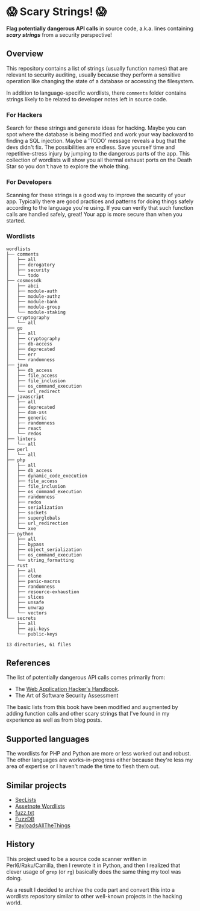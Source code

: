 # :scream: Scary Strings! :scream:

**Flag potentially dangerous API calls** in source code, a.k.a. lines containing **_scary strings_** from a security perspective!

## Overview
This repository contains a list of strings (usually function names) that are relevant to security auditing, usually because
they perform a sensitive operation like changing the state of a database or accessing the filesystem.

In addition to language-specific wordlists, there `comments` folder contains strings likely to be related to
developer notes left in source code.

### For Hackers
Search for these strings and generate ideas for hacking. Maybe you can spot where the database is being modified and work
your way backward to finding a SQL injection. Maybe a 'TODO' message reveals a bug that the devs didn't fix. The possibilities
are endless. Save yourself time and repetitive-stress injury by jumping to the dangerous parts of the app. This collection
of wordlists will show you all thermal exhaust ports on the Death Star so you don't have to explore the whole thing.

### For Developers
Scanning for these strings is a good way to improve the security of your app. Typically there are good practices and patterns
for doing things safely according to the language you're using. If you can verify that such function calls are handled safely, 
great! Your app is more secure than when you started.

### Wordlists

<!-- To update:
:r!tree wordlists
-->
```
wordlists
├── comments
│   ├── all
│   ├── derogatory
│   ├── security
│   └── todo
├── cosmossdk
│   ├── abci
│   ├── module-auth
│   ├── module-authz
│   ├── module-bank
│   ├── module-group
│   └── module-staking
├── cryptography
│   └── all
├── go
│   ├── all
│   ├── cryptography
│   ├── db-access
│   ├── deprecated
│   ├── err
│   └── randomness
├── java
│   ├── db_access
│   ├── file_access
│   ├── file_inclusion
│   ├── os_command_execution
│   └── url_redirect
├── javascript
│   ├── all
│   ├── deprecated
│   ├── dom-xss
│   ├── generic
│   ├── randomness
│   ├── react
│   └── redos
├── linters
│   └── all
├── perl
│   └── all
├── php
│   ├── all
│   ├── db_access
│   ├── dynamic_code_execution
│   ├── file_access
│   ├── file_inclusion
│   ├── os_command_execution
│   ├── randomness
│   ├── redos
│   ├── serialization
│   ├── sockets
│   ├── superglobals
│   ├── url_redirection
│   └── xxe
├── python
│   ├── all
│   ├── bypass
│   ├── object_serialization
│   ├── os_command_execution
│   └── string_formatting
├── rust
│   ├── all
│   ├── clone
│   ├── panic-macros
│   ├── randomness
│   ├── resource-exhaustion
│   ├── slices
│   ├── unsafe
│   ├── unwrap
│   └── vectors
└── secrets
    ├── all
    ├── api-keys
    └── public-keys

13 directories, 61 files
```

## References
The list of potentially dangerous API calls comes primarily from:

- The [Web Application Hacker's Handbook](http://mdsec.net/wahh/).
- The Art of Software Security Assessment

The basic lists from this book have been modified and augmented by adding function calls and other scary strings that I've
found in my experience as well as from blog posts.

## Supported languages

The wordlists for PHP and Python are more or less worked out and robust. The other languages are works-in-progress
either because they're less my area of expertise or I haven't made the time to flesh them out.

## Similar projects

- [SecLists](https://github.com/danielmiessler/SecLists)
- [Assetnote Wordlists](https://wordlists.assetnote.io/)
- [fuzz.txt](https://github.com/Bo0oM/fuzz.txt)
- [FuzzDB](https://github.com/fuzzdb-project/fuzzdb)
- [PayloadsAllTheThings](https://github.com/swisskyrepo/PayloadsAllTheThings)

## History

This project used to be a source code scanner written in Perl6/Raku/Camilla, 
then I rewrote it in Python, and then I realized that clever usage of `grep` (or `rg`) 
basically does the same thing my tool was doing.

As a result I decided to archive the code part and convert this into a wordlists repository
similar to other well-known projects in the hacking world. 
